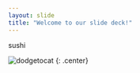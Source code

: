 ```yaml
---
layout: slide
title: "Welcome to our slide deck!"
---
```


sushi

![dodgetocat](https://octodex.github.com/images/dodgetocat_v2.png)
{: .center}
